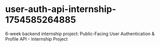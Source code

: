 # user-auth-api-internship-1754585264885
6-week backend internship project: Public-Facing User Authentication &amp; Profile API - Internship Project

